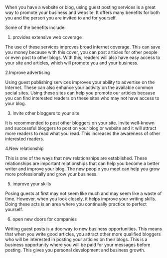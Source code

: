 When you have a website or blog, using guest posting services is a great way to promote your business and website. It offers many benefits for both you and the person you are invited to and for yourself.

Some of the benefits include:

1. provides extensive web coverage

The use of these services improves broad internet coverage. This can save you money because with this cover, you can post articles for other people or even post to other blogs. With this, readers will also have easy access to your site and articles, which will promote you and your business.

2.Improve advertising

Using guest publishing services improves your ability to advertise on the Internet. These can also enhance your activity on the available common social sites. Using these sites can help you promote our articles because you can find interested readers on these sites who may not have access to your blog.

3. Invite other bloggers to your site

It is recommended to post other bloggers on your site. Invite well-known and successful bloggers to post on your blog or website and it will attract more readers to read what you read. This increases the awareness of other interested readers.

4.New relationship

This is one of the ways that new relationships are established. These relationships are important relationships that can help you become a better writer and improve your blog. The new people you meet can help you grow more professionally and grow your business.

5. improve your skills

Posing guests at first may not seem like much and may seem like a waste of time. However, when you look closely, it helps improve your writing skills. Doing these acts is an area where you continually practice to perfect yourself.

6. open new doors for companies

Writing guest posts is a doorway to new business opportunities. This means that when you write good articles, you attract other more qualified bloggers who will be interested in posting your articles on their blogs. This is a business opportunity where you will be paid for your messages before posting. This gives you personal development and business growth.